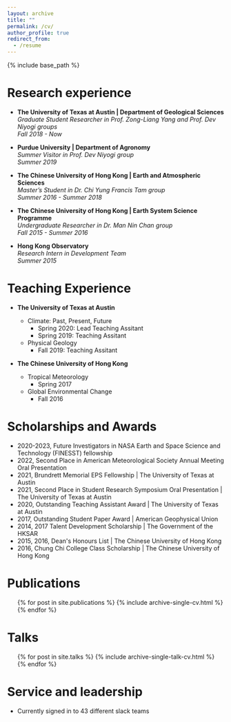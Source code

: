 ```yaml
---
layout: archive
title: ""
permalink: /cv/
author_profile: true
redirect_from:
  - /resume
---
```


{% include base_path %}

Research experience
======
* **The University of Texas at Austin | Department of Geological Sciences** <br>
*Graduate Student Researcher in Prof. Zong-Liang Yang and Prof. Dev Niyogi groups* <br>
*Fall 2018 - Now* 

* **Purdue University | Department of Agronomy** <br>
*Summer Visitor in Prof. Dev Niyogi group*<br>
*Summer 2019*

* **The Chinese University of Hong Kong | Earth and Atmospheric Sciences**<br>
*Master’s Student in Dr. Chi Yung Francis Tam group*<br>
*Summer 2016 - Summer 2018*

* **The Chinese University of Hong Kong | Earth System Science Programme**<br>
*Undergraduate Researcher in Dr. Man Nin Chan group*<br>
*Fall 2015 - Summer 2016* 

* **Hong Kong Observatory** <br>
*Research Intern in Development Team*<br>
*Summer 2015*

Teaching Experience
======
  * **The University of Texas at Austin**
    * Climate: Past, Present, Future 
      * Spring 2020: Lead Teaching Assitant
      * Spring 2019: Teaching Assitant
    * Physical Geology 
      * Fall 2019: Teaching Assitant

  * **The Chinese University of Hong Kong**
    * Tropical Meteorology
      * Spring 2017
    * Global Environmental Change
      * Fall 2016


Scholarships and Awards 
======
* 2020-2023, Future Investigators in NASA Earth and Space Science and Technology (FINESST) fellowship
* 2022, Second Place in American Meteorological Society Annual Meeting Oral Presentation 
* 2021, Brundrett Memorial EPS Fellowship | The University of Texas at Austin
* 2021, Second Place in Student Research Symposium Oral Presentation | The University of Texas at Austin
* 2020, Outstanding Teaching Assistant Award | The University of Texas at Austin
* 2017, Outstanding Student Paper Award | American Geophysical Union
* 2014, 2017 Talent Development Scholarship | The Government of the HKSAR
* 2015, 2016, Dean's Honours List | The Chinese University of Hong Kong
* 2016, Chung Chi College Class Scholarship | The Chinese University of Hong Kong

Publications
======
  <ul>{% for post in site.publications %}
    {% include archive-single-cv.html %}
  {% endfor %}</ul>
  
Talks
======
  <ul>{% for post in site.talks %}
    {% include archive-single-talk-cv.html %}
  {% endfor %}</ul>
  

  
Service and leadership
======
* Currently signed in to 43 different slack teams
